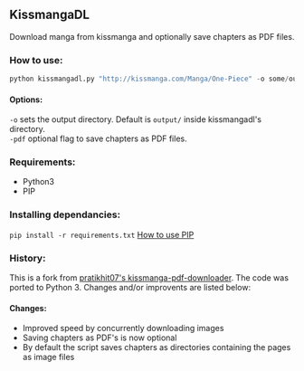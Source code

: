 ## KissmangaDL
Download manga from kissmanga and optionally save chapters as PDF files.

### How to use:
```python
python kissmangadl.py "http://kissmanga.com/Manga/One-Piece" -o some/output/directory -pdf
```

#### Options:

`-o` sets the output directory. Default is `output/` inside kissmangadl's directory. <br>
`-pdf` optional flag to save chapters as PDF files.

### Requirements:
* Python3
* PIP

### Installing dependancies:
`pip install -r requirements.txt`
[How to use PIP](https://www.makeuseof.com/tag/install-pip-for-python/)

### History:

This is a fork from [pratikhit07's kissmanga-pdf-downloader](https://github.com/pratikhit07/kissmanga-pdf-downloader).
The code was ported to Python 3. Changes and/or improvents are listed below:

#### Changes:
* Improved speed by concurrently downloading images
* Saving chapters as PDF's is now optional
* By default the script saves chapters as directories containing the pages as image files

